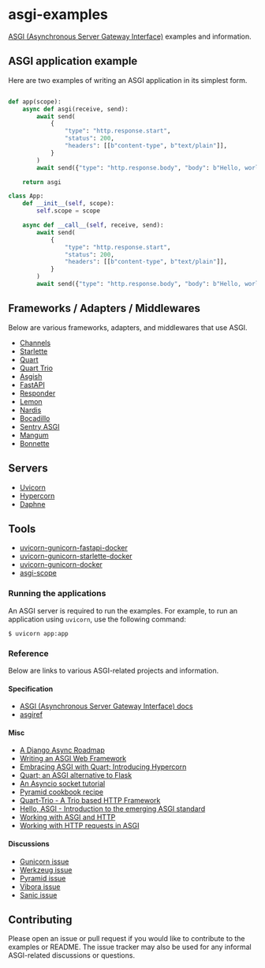 # asgi-examples

[ASGI (Asynchronous Server Gateway Interface)](https://asgi.readthedocs.io/) examples and information.

## ASGI application example

Here are two examples of writing an ASGI application in its simplest form.

```python

def app(scope):
    async def asgi(receive, send):
        await send(
            {
                "type": "http.response.start",
                "status": 200,
                "headers": [[b"content-type", b"text/plain"]],
            }
        )
        await send({"type": "http.response.body", "body": b"Hello, world!"})

    return asgi
```

```python
class App:
    def __init__(self, scope):
        self.scope = scope

    async def __call__(self, receive, send):
        await send(
            {
                "type": "http.response.start",
                "status": 200,
                "headers": [[b"content-type", b"text/plain"]],
            }
        )
        await send({"type": "http.response.body", "body": b"Hello, world!"})
```


## Frameworks / Adapters / Middlewares

Below are various frameworks, adapters, and middlewares that use ASGI.

- [Channels](https://github.com/django/channels/)
- [Starlette](https://github.com/encode/starlette/)
- [Quart](https://gitlab.com/pgjones/quart/)
- [Quart Trio](https://gitlab.com/pgjones/quart-trio/)
- [Asgish](https://github.com/almarklein/asgish/)
- [FastAPI](https://github.com/tiangolo/fastapi/)
- [Responder](https://github.com/kennethreitz/responder/)
- [Lemon](https://github.com/joway/lemon/)
- [Nardis](https://github.com/yoongkang/nardis)
- [Bocadillo](https://github.com/bocadilloproject/bocadillo)
- [Sentry ASGI](https://github.com/encode/sentry-asgi)
- [Mangum](https://github.com/erm/mangum)
- [Bonnette](https://github.com/erm/bonnette)

## Servers

- [Uvicorn](https://github.com/encode/uvicorn/)
- [Hypercorn](https://gitlab.com/pgjones/hypercorn/)
- [Daphne](https://github.com/django/daphne/)

## Tools

- [uvicorn-gunicorn-fastapi-docker](https://github.com/tiangolo/uvicorn-gunicorn-fastapi-docker)
- [uvicorn-gunicorn-starlette-docker](https://github.com/tiangolo/uvicorn-gunicorn-starlette-docker)
- [uvicorn-gunicorn-docker](https://github.com/tiangolo/uvicorn-gunicorn-docker)
- [asgi-scope](https://github.com/simonw/asgi-scope)

### Running the applications

An ASGI server is required to run the examples. For example, to run an application using `uvicorn`, use the following command:

```shell
$ uvicorn app:app
```

### Reference

Below are links to various ASGI-related projects and information. 

#### Specification

- [ASGI (Asynchronous Server Gateway Interface) docs](https://asgi.readthedocs.io/)
- [asgiref](https://github.com/django/asgiref/)

#### Misc

- [A Django Async Roadmap](https://www.aeracode.org/2018/06/04/django-async-roadmap/)
- [Writing an ASGI Web Framework](https://yoongkang.com/blog/writing-an-asgi-web-framework/)
- [Embracing ASGI with Quart; Introducing Hypercorn](https://medium.com/@pgjones/embracing-asgi-with-quart-introducing-hypercorn-652cb6b269f5)
- [Quart; an ASGI alternative to Flask](https://medium.com/@pgjones/quart-an-asgi-alternative-to-flask-53915868d220)
- [An Asyncio socket tutorial](https://medium.com/@pgjones/an-asyncio-socket-tutorial-5e6f3308b8b0)
- [Pyramid cookbook recipe](https://docs.pylonsproject.org/projects/pyramid-cookbook/en/latest/deployment/asgi.html)
- [Quart-Trio - A Trio based HTTP Framework](https://medium.com/@pgjones/quart-trio-9415d7c1928a)
- [Hello, ASGI - Introduction to the emerging ASGI standard](https://www.encode.io/articles/hello-asgi/)
- [Working with ASGI and HTTP](https://www.encode.io/articles/asgi-http/)
- [Working with HTTP requests in ASGI](https://www.encode.io/articles/working-with-http-requests-in-asgi/)

#### Discussions

- [Gunicorn issue](https://github.com/benoitc/gunicorn/issues/1380)
- [Werkzeug issue](https://github.com/pallets/werkzeug/issues/1322)
- [Pyramid issue](https://github.com/Pylons/pyramid/issues/2603)
- [Vibora issue](https://github.com/vibora-io/vibora/issues/14)
- [Sanic issue](https://github.com/huge-success/sanic/pull/1265)

## Contributing

Please open an issue or pull request if you would like to contribute to the examples or README. The issue tracker may also be used for any informal ASGI-related discussions or questions.